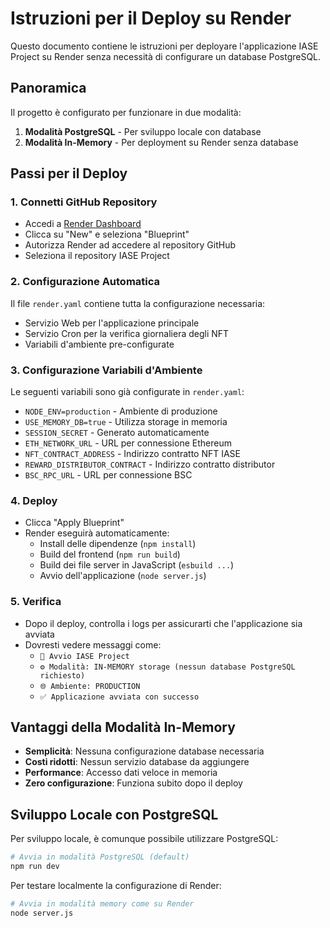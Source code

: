# Istruzioni per il Deploy su Render

Questo documento contiene le istruzioni per deployare l'applicazione IASE Project su Render senza necessità di configurare un database PostgreSQL.

## Panoramica

Il progetto è configurato per funzionare in due modalità:

1. **Modalità PostgreSQL** - Per sviluppo locale con database
2. **Modalità In-Memory** - Per deployment su Render senza database

## Passi per il Deploy

### 1. Connetti GitHub Repository

- Accedi a [Render Dashboard](https://dashboard.render.com/)
- Clicca su "New" e seleziona "Blueprint"
- Autorizza Render ad accedere al repository GitHub 
- Seleziona il repository IASE Project

### 2. Configurazione Automatica

Il file `render.yaml` contiene tutta la configurazione necessaria:

- Servizio Web per l'applicazione principale
- Servizio Cron per la verifica giornaliera degli NFT
- Variabili d'ambiente pre-configurate

### 3. Configurazione Variabili d'Ambiente

Le seguenti variabili sono già configurate in `render.yaml`:

- `NODE_ENV=production` - Ambiente di produzione 
- `USE_MEMORY_DB=true` - Utilizza storage in memoria
- `SESSION_SECRET` - Generato automaticamente
- `ETH_NETWORK_URL` - URL per connessione Ethereum
- `NFT_CONTRACT_ADDRESS` - Indirizzo contratto NFT IASE
- `REWARD_DISTRIBUTOR_CONTRACT` - Indirizzo contratto distributor
- `BSC_RPC_URL` - URL per connessione BSC

### 4. Deploy

- Clicca "Apply Blueprint"
- Render eseguirà automaticamente:
  - Install delle dipendenze (`npm install`)
  - Build del frontend (`npm run build`)
  - Build dei file server in JavaScript (`esbuild ...`)
  - Avvio dell'applicazione (`node server.js`)

### 5. Verifica

- Dopo il deploy, controlla i logs per assicurarti che l'applicazione sia avviata
- Dovresti vedere messaggi come:
  - `🚀 Avvio IASE Project`
  - `⚙️ Modalità: IN-MEMORY storage (nessun database PostgreSQL richiesto)`
  - `🌐 Ambiente: PRODUCTION`
  - `✅ Applicazione avviata con successo`

## Vantaggi della Modalità In-Memory

- **Semplicità**: Nessuna configurazione database necessaria
- **Costi ridotti**: Nessun servizio database da aggiungere
- **Performance**: Accesso dati veloce in memoria
- **Zero configurazione**: Funziona subito dopo il deploy

## Sviluppo Locale con PostgreSQL

Per sviluppo locale, è comunque possibile utilizzare PostgreSQL:

```bash
# Avvia in modalità PostgreSQL (default)
npm run dev
```

Per testare localmente la configurazione di Render:

```bash
# Avvia in modalità memory come su Render
node server.js
```